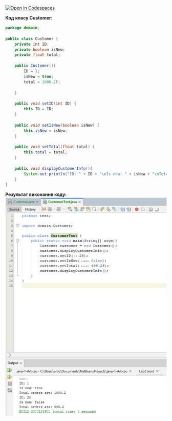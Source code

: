 [![Open in Codespaces](https://classroom.github.com/assets/launch-codespace-f4981d0f882b2a3f0472912d15f9806d57e124e0fc890972558857b51b24a6f9.svg)](https://classroom.github.com/open-in-codespaces?assignment_repo_id=9863945)

**Код класу Customer:**
``` java
package domain;

public class Customer {
    private int ID;
    private boolean isNew;
    private float total;
    
    public Customer(){
        ID = 1;
        isNew = true;
        total = 1000.2F;
        
    }

    public void setID(int ID) {
        this.ID = ID;
    }

    public void setIsNew(boolean isNew) {
        this.isNew = isNew;
    }

    public void setTotal(float total) {
        this.total = total;
    }
    
    public void displayCustomerInfo(){
        System.out.println("ID: " + ID + "\nIs new: " + isNew + "\nTotal orders are: " + total);
    }
}
```
**Результат виконання коду:**
![alt-текст](https://github.com/ppc-ntu-khpi/java-1-Articso/blob/main/Solution/advanced.png)

